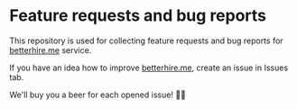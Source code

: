 # Feature requests and bug reports

This repository is used for collecting feature requests and bug reports for [betterhire.me](https://betterhire.me/) service.

If you have an idea how to improve [betterhire.me](https://betterhire.me/), create an issue in Issues tab.

We'll buy you a beer for each opened issue! :beer::beer:
